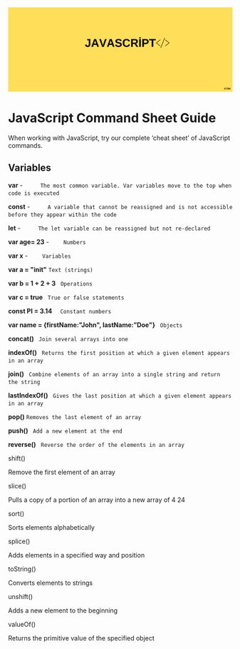 <div align="center">
	<img src="guide/images/branding/JS.png" title="JavaScript Command Sheet" alt="JavaScript Command Sheet" />
</div>

# JavaScript Command Sheet Guide

When working with JavaScript, try our complete ‘cheat sheet’ of JavaScript commands. 

## Variables


   **var**    -     `      The most common variable. Var variables move to the top when code is executed       `
   
   **const**    -     `      A variable that cannot be reassigned and is not accessible before they appear within the code       `
   
   **let**    -     `      The let variable can be reassigned but not re-declared       `
   
   **var age= 23**    -     `     Numbers    `
   
   **var x**    -     `     Variables    `
   
   **var a = "init"**  ` Text (strings) ` 
   
   **var b = 1 + 2 + 3**  `  Operations  ` 

   **var c = true**   `  True or false statements  ` 

   **const PI = 3.14**  `   Constant numbers  ` 

   **var name = {firstName:"John", lastName:”Doe"}**    `  Objects  ` 

  **concat()** ` Join several arrays into one` 

  **indexOf()** `  Returns the first position at which a given element appears in an array  ` 

  **join()**  `  Combine elements of an array into a single string and return the string  ` 

  **lastIndexOf()**  `  Gives the last position at which a given element appears in an array  ` 

  **pop()**  ` Removes the last element of an array  ` 

  **push()** `  Add a new element at the end  ` 

  **reverse()** `  Reverse the order of the elements in an array  ` 

shift()

Remove the first element of an array

slice()

Pulls a copy of a portion of an array into a new array of 4 24

sort()

Sorts elements alphabetically

splice()

Adds elements in a specified way and position

toString()

Converts elements to strings

unshift()

Adds a new element to the beginning

valueOf()

Returns the primitive value of the specified object
   


